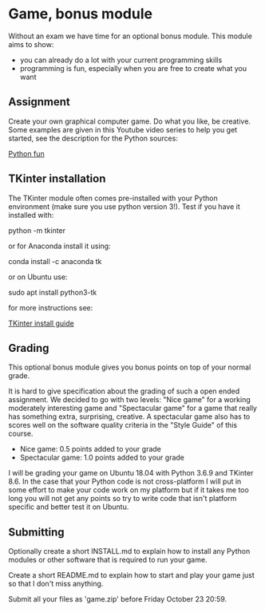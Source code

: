 # Game, bonus module

Without an exam we have time for an optional bonus module. This module
aims to show:

- you can already do a lot with your current programming skills 
- programming is fun, especially when you are free to create what you want


## Assignment

Create your own graphical computer game. Do what you like, be
creative. Some examples are given in this Youtube video series to help
you get started, see the description for the Python sources:

  [Python fun](https://www.youtube.com/watch?v=vxMjZX1Mxf4&list=PLJBtJTYGPSzK9izjzMcBi5MAPl6ADrjNE)

## TKinter installation

The TKinter module often comes pre-installed with your Python
environment (make sure you use python version 3!). Test if you have it
installed with:

  python -m tkinter

or for Anaconda install it using:

  conda install -c anaconda tk

or on Ubuntu use:

  sudo apt install python3-tk

for more instructions see:

  [TKinter install guide](https://tkdocs.com/tutorial/install.html)

## Grading

This optional bonus module gives you bonus points on top of your
normal grade.

It is hard to give specification about the grading of such a open
ended assignment. We decided to go with two levels: "Nice game" for a
working moderately interesting game and "Spectacular game" for a game
that really has something extra, surprising, creative. A spectacular
game also has to scores well on the software quality criteria in the
"Style Guide" of this course.

- Nice game: 0.5 points added to your grade
- Spectacular game: 1.0 points added to your grade

I will be grading your game on Ubuntu 18.04 with Python 3.6.9 and
TKinter 8.6. In the case that your Python code is not cross-platform I
will put in some effort to make your code work on my platform but if
it takes me too long you will not get any points so try to write code
that isn't platform specific and better test it on Ubuntu.


## Submitting

Optionally create a short INSTALL.md to explain how to install any
Python modules or other software that is required to run your game.

Create a short README.md to explain how to start and play your game
just so that I don't miss anything.

Submit all your files as 'game.zip' before Friday October 23 20:59.

